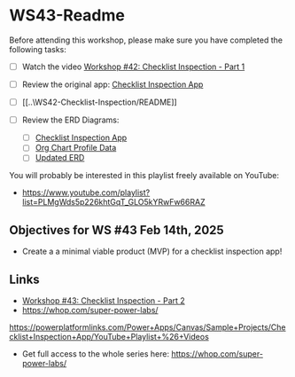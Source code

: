 # WS43-Readme

Before attending this workshop, please make sure you have completed the following tasks:

- [ ] Watch the video [Workshop #42: Checklist Inspection - Part 1](https://youtu.be/K1fA6B4qngg)

- [ ] Review the original app: [Checklist Inspection App](https://youtu.be/2eOTCAqe7PQ)
- [ ]  [[..\WS42-Checklist-Inspection/README]]

- [ ] Review the ERD Diagrams:
  - [ ] [Checklist Inspection App](https://drawsql.app/teams/neeseus/diagrams/checklist-inspection-app)
  - [ ] [Org Chart Profile Data](https://drawsql.app/teams/neeseus/diagrams/org-chart-profile-data)
  - [ ] [Updated ERD](https://drawsql.app/teams/neeseus/diagrams/checklist-inspection-app-ws42)

You will probably be interested in this playlist freely available on YouTube: 
- https://www.youtube.com/playlist?list=PLMgWds5p226khtGqT_GLO5kYRwFw66RAZ


## Objectives for WS #43 Feb 14th, 2025

- Create a a minimal viable product (MVP) for a checklist inspection app!

## Links

- [Workshop #43: Checklist Inspection - Part 2](https://events.teams.microsoft.com/event/c6a354f4-4d3b-48df-962d-338048872c31@d893a47a-c8b5-4f8f-8ddd-ab0a112fc7a5)
- https://whop.com/super-power-labs/ 

https://powerplatformlinks.com/Power+Apps/Canvas/Sample+Projects/Checklist+Inspection+App/YouTube+Playlist+%26+Videos 

- Get full access to the whole series here: https://whop.com/super-power-labs/